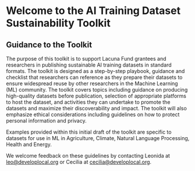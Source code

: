 # Welcome to the AI Training Dataset Sustainability Toolkit
## Guidance to the Toolkit

The purpose of this toolkit is to support Lacuna Fund grantees and researchers in publishing sustainable AI training datasets in standard formats. The toolkit is designed as a step-by-step playbook, guidance and checklist that researchers can reference as they prepare their datasets to ensure widespread reuse by other researchers in the Machine Learning (ML) community.  The toolkit covers topics including guidance on producing high-quality datasets before publication, selection of appropriate platforms to host the dataset, and activities they can undertake to promote the datasets and maximize their discoverability and impact. The toolkit will also emphasize ethical considerations including guidelines on how to protect personal information and privacy.

Examples provided within this initial draft of the toolkit are specific to datasets for use in ML in Agriculture, Climate, Natural Language Processing, Health and Energy. 

We welcome feedback on these guidelines by contacting Leonida at [leo@developlocal.org](mailto:leo@developlocal.org)  or Cecilia at [cecilia@developlocal.org](mailto:cecilia@developlocal.org).
